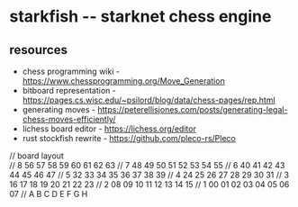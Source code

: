 
# starkfish -- starknet chess engine 

## resources 
 - chess programming wiki - https://www.chessprogramming.org/Move_Generation
 - bitboard representation - https://pages.cs.wisc.edu/~psilord/blog/data/chess-pages/rep.html
 - generating moves - https://peterellisjones.com/posts/generating-legal-chess-moves-efficiently/
 - lichess board editor - https://lichess.org/editor
 - rust stockfish rewrite - https://github.com/pleco-rs/Pleco




// board layout 	
//  8   56	57	58	59	60	61	62	63
//  7   48	49	50	51	52	53	54	55
//  6   40	41	42	43	44	45	46	47
//  5   32	33	34	35	36	37	38	39
//  4   24	25	26	27	28	29	30	31
//  3   16	17	18	19	20	21	22	23
//  2   08	09	10	11	12	13	14	15
//  1   00	01	02	03	04	05	06	07
//      A   B   C   D   E   F   G   H







